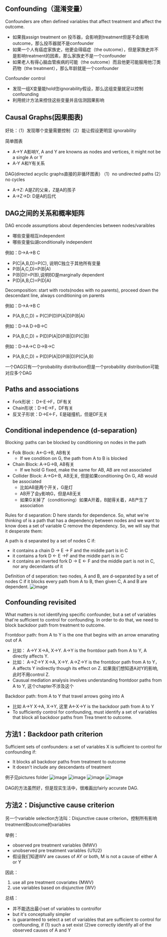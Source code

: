 ## Confounding（混淆变量）
Confounders are often defined variables that affect treatment and affect the outcome.
- 如果我assign treatment on 投币器，会影响到treatment但是不会影响outcome，那么投币器就不是confounder
- 如果一个人有癌症家族史，他更会得癌症（the outcome），但是家族史并不是影响treatment的因素，那么家族史不是一个confounder
- 如果老人有得心脑血管疾病的可能（the outcome）而且他更可能服用他汀类药物（the treatment），那么年龄就是一个confounder

Confounder control
- 发现一组X变量能hold住ignorability假设，那么这组变量就足以控制confounding
- 利用统计方法来控住这些变量并且估测因果影响

## Causal Graphs(因果图表)
好处：（1）发现哪个变量需要控制（2）能让假设更明显 ignorability

简单图表
- A->Y A影响Y, A and Y are knowns as nodes and vertices, it might not be a single A or Y
- A-Y A和Y有关系

DAG(directed acyclic graphs直接的非循环图表)
（1）no undirected paths (2）no cycles

- A->Z: A是Z的父亲，Z是A的孩子
- A->Z->D: D是A的后代

## DAG之间的关系和概率矩阵
DAG encode assumptions about dependencies between nodes/varaibles
- 哪些变量相互independent
- 哪些变量仙湖conditionally independent

例如：D->A->B C
- P(C|A,B,D)=P(C), 说明C独立于其他所有变量
- P(B|A,C,D)=P(B|A)
- P(B|D)!=P(B),说明BD是marginally dependent
- P(D|A,B,C)=P(D|A)

Decomposition: start with roots(nodes with no parents), proceed down the descendant line, always conditioning on parents

例如：D->A->B C
- P(A,B,C,D) = P(C)P(D)P(A|D)P(B|A)

例如：D->A D->B->C
- P(A,B,C,D) = P(D)P(A|D)P(B|D)P(C|B)

例如：D->A->C D->B->C
- P(A,B,C,D) = P(D)P(A|D)P(B|D)P(C|A,B)

一个DAG只有一个probability distribution但是一个probability distribution可能对应多个DAG

## Paths and associations
- Fork形状： D<-E->F，DF有关
- Chain形状：D->E->F，DF有关 
- 反叉子形状：D->E<-F，E是碰撞机，但是DF无关

## Conditional independence (d-separation)
Blocking: paths can be blocked by conditioning on nodes in the path
- Folk Block: A<-G->B, AB有关
  - If we condition on G, the path from A to B is blocked
- Chain Block: A->G->B, AB有关
  - If we hold G fixed, make the same for AB, AB are not associated
- Collider Block: A->G<-B, AB无关, 但是如果conditioning On G, AB would be associated
  - 比如AB是两个开关，G是灯
  - AB开了会y影响G，但是AB无关
  - 如果G关掉了（conditioning）如果A开着，B就得关着，AB产生了association

Rules for d separation: D here stands for dependence. So, what we're thinking of is a path that has a dependency between nodes and we want to know does a set of variable C remove the dependency. So, we will say that it desperate them:

A path is d separated by a set of nodes C if:
- it contains a chain D -> E -> F and the middle part is in C
- it contains a fork D <- E ->F and the middle part is in C
- it contains an inverted fork D -> E <- F and the middle part is not in C, nor any decendants of it

Definition of d seperation: two nodes, A and B, are d-separated by a set of nodes C if it blocks every path from A to B, then given C, A and B are dependent. 
![image](/pictures/ignorability_assumption.png)

## Confounding revisited
What matters is not identifying specific confounder, but a set of variables that're sufficient to control for confounding. In order to do that, we need to block backdoor path from treatment to outcome.

Frontdoor path: from A to Y is the one that begins with an arrow emanating out of A
- 比如： A->Y X->A, X->Y. A->Y is the frontdoor path from A to Y, A directly affects Y.
- 比如： A->Z->Y X->A, X->Y. A->Z->Y is the frontdoor path from A to Y，A affects Y indirectly though its effect on Z. 如果我们想知道A对Y的影响, 此时不用control Z.
- Causual mediation analysis involves understanding frontdoor paths from A to Y, 这个chapter不涉及这个

Backdoor path: from A to Y that travel arrows going into A
- 比如 A->Y X->A, X->Y, 这里 A<-X->Y is the backdoor path from A to Y
- To sufficiently control for confounding, must identify a set of variables that block all backdoor paths from Trea tment to outcome.

## 方法1：Backdoor path criterion
Sufficient sets of confounders: a set of variables X is sufficient to control for confounding if: 
- It blocks all backdoor paths from treatment to outcome 
- It doesn't include any descendants of treatment

例子见pictures folder
![image](/pictures/dag_eg1.png)
![image](/pictures/dag_eg4.png)
![image](/pictures/dag_eg3.png)
![image](/pictures/dag_eg2.png)


DAG的方法虽然好，但是现实生活中，很难画出fairly accurate DAG.

## 方法2：Disjunctive cause criterion
另一个variable selection方法叫：Disjunctive cause criterion，控制所有影响treatment和outcome的variables

举例：
- observed pre treatment variables {MWV}
- unobserved pre treatment variables {U1U2}
- 假设我们知道WV are causes of AY or both, M is not a cause of either A or Y

因此：
1. use all pre treatment covariates {MWV}
2. use variables based on disjunctive {WV}

总结：
- 并不能选出最小set of variables to controlfor
- but it's conceptually simpler
- is guaranteed to select a set of variables that are sufficient to control for confounding, if (1) such a set exist (2)we correctly identify all of the observed causes of A and Y
